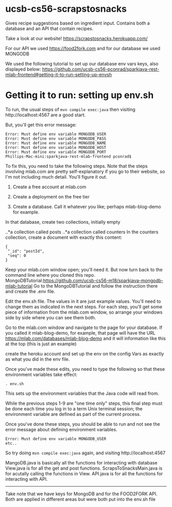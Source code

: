 # ucsb-cs56-scrapstosnacks

Gives recipe suggestions based on ingredient input.
Contains both a database and an API that contain recipes.

Take a look at our website!
https://scrapstosnacks.herokuapp.com/



For our API we used https://food2fork.com 
and for our database we used MONGODB


We used the following tutorial to set up our database env vars keys, also displayed below:
https://github.com/ucsb-cs56-pconrad/sparkjava-rest-mlab-frontend#getting-it-to-run-setting-up-envsh

# Getting it to run: setting up env.sh

To run, the usual steps of `mvn compile exec:java` then visiting http://localhost:4567 are a good start.

But, you'll get this error message:
```
Error: Must define env variable MONGODB_USER
Error: Must define env variable MONGODB_PASS
Error: Must define env variable MONGODB_NAME
Error: Must define env variable MONGODB_HOST
Error: Must define env variable MONGODB_PORT
Phillips-Mac-mini:sparkjava-rest-mlab-frontend pconrad$ 
```

To fix this, you need to take the following steps. Note that the steps involving mlab.com are pretty self-explanatory if you go to their website, so I'm not including much detail. You'll figure it out.

1. Create a free account at mlab.com

2. Create a deployment on the free tier

3. Create a database. Call it whatever you like; perhaps mlab-blog-demo for example.

In that database, create two collections, initially empty

..*a collection called posts
..*a collection called counters
In the counters collection, create a document with exactly this content:
```
{
 "_id": "postId",
 "seq": 0
}
```
Keep your mlab.com window open; you'll need it. But now turn back to the command line where you cloned this repo.
MongoDBTutorial:https://github.com/ucsb-cs56-m18/sparkjava-mongodb-mlab-tutorial
Go to the MongoDBTutorial and follow the instruction there and create the .env file.

Edit the env.sh file. The values in it are just example values. You'll need to change them as indicated in the next steps. For each step, you'll get some piece of information from the mlab.com window, so arrange your windows side by side where you can see them both.

Go to the mlab.com window and navigate to the page for your database. If you called it mlab-blog-demo, for example, that page will have the URL https://mlab.com/databases/mlab-blog-demo and it will information like this at the top (this is just an example)

create the heroku account and set up the env on the config Vars as exactly as what you did in the env file.

Once you've made these edits, you need to type the following so that these environment variables take effect:

```
. env.sh
```
This sets up the environment variables that the Java code will read from.

While the previous steps 1-9 are "one time only" steps, this final step must be done each time you log in to a term Unix terminal session; the environment variable are defined as part of the current process.

Once you've done these steps, you should be able to run and not see the error message about defining environment variables.

```
Error: Must define env variable MONGODB_USER
etc..
```
So try doing `mvn compile exec:java` again, and visiting http://localhost:4567

MangoDB.java is basically all the functions for interacting with database
View.java is for all the get and post functions.
ScrapsToSnacksMain.java is for acutally calling the functions in View.
API.java is for all the functions for interacting with API.


---



Take note that we have keys for MongoDB and for the FOOD2FORK API. 
Both are applied in different areas but were both put into the env.sh file
